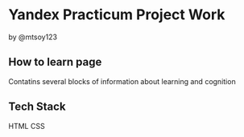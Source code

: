 # Yandex Practicum Project Work 
by @mtsoy123

## How to learn page
Contatins several blocks of information about learning and cognition

## Tech Stack
HTML
CSS
